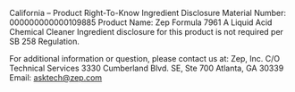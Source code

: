  
 
 
California – Product Right-To-Know Ingredient Disclosure 
Material Number: 000000000000109885 
Product Name: Zep Formula 7961 A Liquid Acid Chemical Cleaner 
Ingredient disclosure for this product is not required per SB 258 Regulation. 
 
For additional information or question, please contact us at: 
Zep, Inc. 
C/O Technical Services 
3330 Cumberland Blvd. SE, Ste 700 
Atlanta, GA 30339 
Email: asktech@zep.com 
 
 
 
 

